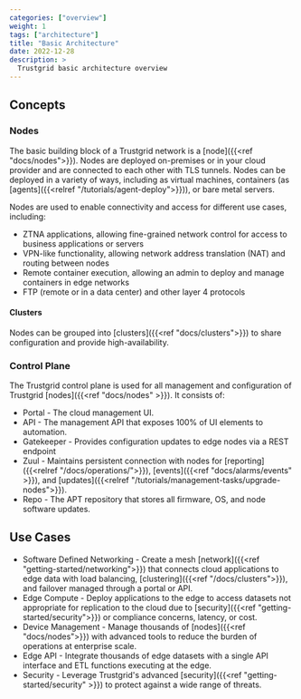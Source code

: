 ```yaml
---
categories: ["overview"]
weight: 1
tags: ["architecture"]
title: "Basic Architecture"
date: 2022-12-28
description: >
  Trustgrid basic architecture overview
---
```

## Concepts

### Nodes

The basic building block of a Trustgrid network is a [node]({{<ref "docs/nodes">}}). Nodes are deployed on-premises or in your cloud provider and are connected to each other with TLS tunnels. Nodes can be deployed in a variety of ways, including as virtual machines, containers (as [agents]({{<relref "/tutorials/agent-deploy">}})), or bare metal servers.

Nodes are used to enable connectivity and access for different use cases, including:

* ZTNA applications, allowing fine-grained network control for access to business applications or servers
* VPN-like functionality, allowing network address translation (NAT) and routing between nodes
* Remote container execution, allowing an admin to deploy and manage containers in edge networks
* FTP (remote or in a data center) and other layer 4 protocols

#### Clusters

Nodes can be grouped into [clusters]({{<ref "docs/clusters">}}) to share configuration and provide high-availability.


### Control Plane 

The Trustgrid control plane is used for all management and configuration of Trustgrid [nodes]({{<ref "docs/nodes" >}}). It consists of:

- Portal - The cloud management UI.
- API - The management API that exposes 100% of UI elements to automation.
- Gatekeeper - Provides configuration updates to edge nodes via a REST endpoint
- Zuul - Maintains persistent connection with nodes for [reporting]({{<relref "/docs/operations/">}}), [events]({{<ref "docs/alarms/events" >}}), and [updates]({{<relref "/tutorials/management-tasks/upgrade-nodes">}}).
- Repo - The APT repository that stores all firmware, OS, and node software updates.


## Use Cases

- Software Defined Networking - Create a mesh [network]({{<ref "getting-started/networking">}}) that connects cloud applications to edge data with load balancing, [clustering]({{<ref "/docs/clusters">}}), and failover managed through a portal or API.
- Edge Compute - Deploy applications to the edge to access datasets not appropriate for replication to the cloud due to [security]({{<ref "getting-started/security">}}) or compliance concerns, latency, or cost.
- Device Management - Manage thousands of [nodes]({{<ref "docs/nodes">}}) with advanced tools to reduce the burden of operations at enterprise scale.
- Edge API - Integrate thousands of edge datasets with a single API interface and ETL functions executing at the edge.
- Security - Leverage Trustgrid's advanced [security]({{<ref "getting-started/security" >}}) to protect against a wide range of threats.
